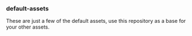 ### default-assets

These are just a few of the default assets, use this repository as a base for your other assets.